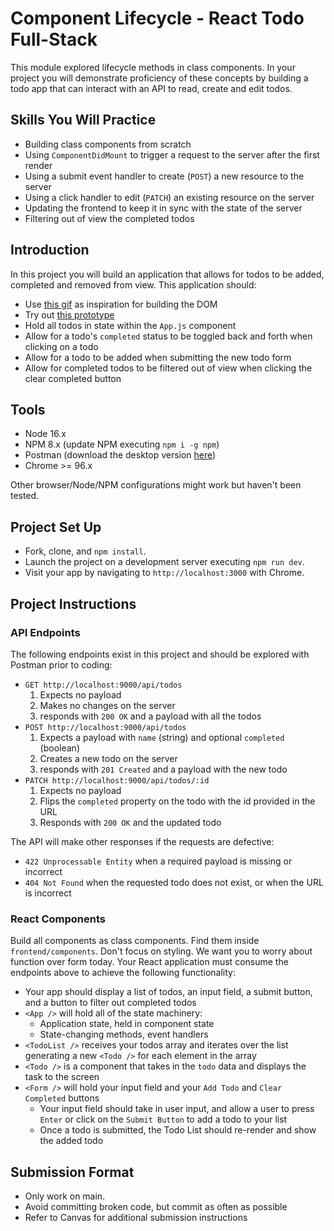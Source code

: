 # Component Lifecycle - React Todo Full-Stack

This module explored lifecycle methods in class components. In your project you will demonstrate proficiency of these concepts by building a todo app that can interact with an API to read, create and edit todos.

## Skills You Will Practice

- Building class components from scratch
- Using `ComponentDidMount` to trigger a request to the server after the first render
- Using a submit event handler to create (`POST`) a new resource to the server
- Using a click handler to edit (`PATCH`) an existing resource on the server
- Updating the frontend to keep it in sync with the state of the server
- Filtering out of view the completed todos

## Introduction

In this project you will build an application that allows for todos to be added, completed and removed from view. This application should:

- Use [this gif](./todo.gif) as inspiration for building the DOM
- Try out [this prototype](https://advanced-react-todos-ajax.herokuapp.com/)
- Hold all todos in state within the `App.js` component
- Allow for a todo's `completed` status to be toggled back and forth when clicking on a todo
- Allow for a todo to be added when submitting the new todo form
- Allow for completed todos to be filtered out of view when clicking the clear completed button

## Tools

- Node 16.x
- NPM 8.x (update NPM executing `npm i -g npm`)
- Postman (download the desktop version [here](https://www.postman.com/downloads/))
- Chrome >= 96.x

Other browser/Node/NPM configurations might work but haven't been tested.

## Project Set Up

- Fork, clone, and `npm install`.
- Launch the project on a development server executing `npm run dev`.
- Visit your app by navigating to `http://localhost:3000` with Chrome.

## Project Instructions

### API Endpoints

The following endpoints exist in this project and should be explored with Postman prior to coding:

- `GET http://localhost:9000/api/todos`
  1. Expects no payload
  2. Makes no changes on the server
  3. responds with `200 OK` and a payload with all the todos
- `POST http://localhost:9000/api/todos`
  1. Expects a payload with `name` (string) and optional `completed` (boolean)
  2. Creates a new todo on the server
  3. responds with `201 Created` and a payload with the new todo
- `PATCH http://localhost:9000/api/todos/:id`
  1. Expects no payload
  2. Flips the `completed` property on the todo with the id provided in the URL
  3. Responds with `200 OK` and the updated todo

The API will make other responses if the requests are defective:

- `422 Unprocessable Entity` when a required payload is missing or incorrect
- `404 Not Found` when the requested todo does not exist, or when the URL is incorrect

### React Components

Build all components as class components. Find them inside `frontend/components`. Don't focus on styling. We want you to worry about function over form today. Your React application must consume the endpoints above to achieve the following functionality:

- Your app should display a list of todos, an input field, a submit button, and a button to filter out completed todos
- `<App />` will hold all of the state machinery:
  - Application state, held in component state
  - State-changing methods, event handlers
- `<TodoList />` receives your todos array and iterates over the list generating a new `<Todo />` for each element in the array
- `<Todo />` is a component that takes in the `todo` data and displays the task to the screen
- `<Form />` will hold your input field and your `Add Todo` and `Clear Completed` buttons
  - Your input field should take in user input, and allow a user to press `Enter` or click on the `Submit Button` to add a todo to your list
  - Once a todo is submitted, the Todo List should re-render and show the added todo

## Submission Format

- Only work on main.
- Avoid committing broken code, but commit as often as possible
- Refer to Canvas for additional submission instructions


